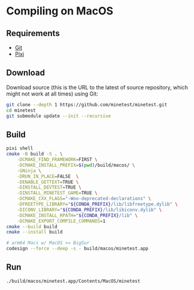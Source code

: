 # Compiling on MacOS

## Requirements

- [Git](https://git-scm.com/downloads)
- [Pixi](https://pixi.sh/)

## Download

Download source (this is the URL to the latest of source repository, which might not work at all times) using Git:

```bash
git clone --depth 1 https://github.com/minetest/minetest.git
cd minetest
git submodule update --init --recursive
```

## Build

```bash
pixi shell
cmake -B build -S . \
    -DCMAKE_FIND_FRAMEWORK=FIRST \
    -DCMAKE_INSTALL_PREFIX=$(pwd)/build/macos/ \
    -GNinja \
    -DRUN_IN_PLACE=FALSE  \
    -DENABLE_GETTEXT=TRUE \
    -DINSTALL_DEVTEST=TRUE \
    -DINSTALL_MINETEST_GAME=TRUE \
    -DCMAKE_CXX_FLAGS="-Wno-deprecated-declarations" \
    -DFREETYPE_LIBRARY="${CONDA_PREFIX}/lib/libfreetype.dylib" \
    -DICONV_LIBRARY="${CONDA_PREFIX}/lib/libiconv.dylib" \
    -DCMAKE_INSTALL_RPATH="${CONDA_PREFIX}/lib" \
    -DCMAKE_EXPORT_COMPILE_COMMANDS=1
cmake --build build
cmake --install build

# arm64 Macs w/ MacOS >= BigSur
codesign --force --deep -s - build/macos/minetest.app
```

## Run

```bash
./build/macos/minetest.app/Contents/MacOS/minetest
```
